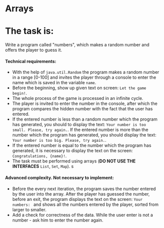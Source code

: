# Arrays
# The task is:

Write a program called "numbers", which makes a random number and offers the player to guess it.

#### Technical requirements:
- With the help of `java.util.Random` the program makes a random number in a range [0-100] and invites the player through a console to enter the name which is saved in the variable `name`.
- Before the beginning, show up given text on screen: `Let the game begin!`.
- The whole process of the game is processed in an infinite cycle.
- The player is invited to enter the number in the console, after which the program compares the hidden number with the fact that the user has entered.
- If the entered number is less than a random number which the program has generated, you should to display the text: `Your number is too small. Please, try again.`. If the entered number is more than the number which the program has generated, you should display the text: `Your number is too big. Please, try again.`.
- If the entered number is equal to the number which the program has generated, it is necessary to display the text on the screen: `Congratulations, {name}!`.
- The task must be performed using arrays (**DO NOT USE THE INTERFACES** `List`, `Set`, `Map`).
s
#### Advanced complexity. Not necessary to implement:
- Before the every next iteration, the program saves the number entered by the user into the array. After the player has guessed the number, before an exit, the program displays the text on the screen: `Your numbers: ` and shows all the numbers entered by the player, sorted from larger to smaller.
- Add a check for correctness of the data. While the user enter is not a number - ask him to enter the number again.